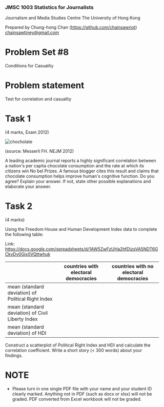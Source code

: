 ### JMSC 1003 Statistics for Journalists
Journalism and Media Studies Centre
The University of Hong Kong

Prepared by Chung-hong Chan (https://github.com/chainsawriot)  chainsawtiney@gmail.com

# Problem Set #8

Conditions for Casuality

# Problem statement

Test for correlation and casuality

# Task 1

(4 marks, Exam 2012)

![chocholate](https://blogs.scientificamerican.com/the-curious-wavefunction/files/2012/11/Screen-Shot-2012-11-20-at-4.46.58-PM1.png)

(source: Messerli FH. NEJM 2012)

A leading academic journal reports a highly significant correlation between a
nation's per capita chocolate consumption and the rate at which its citizens win No bel Prizes. A famous blogger cites this result and claims that chocolate consumption helps improve human's cognitive function. Do you agree? Explain your answer. If not, state other possible explanations and elaborate your answer.

# Task 2

(4 marks)

Using the Freedom House and Human Development Index data to complete the following table:

Link: https://docs.google.com/spreadsheets/d/1AW5ZwFzUHa2hfDjzsVA5NDT6GCkyDv0Gjx0VQttwhuk

|        | countries with electoral democracies | countries with no electoral democracies |
| ---- | ------------------------------------- | --------------------------------------- | 
| mean (standard deviation) of Political Right Index |      |    |
| mean (standard deviation) of Civil Liberty Index |      |    |
| mean (standard deviation) of HDI |       |     |

Construct a scatterplot of Political Right Index and HDI and calculate the correlation coefficient. Write a short story (< 300 words) about your findings.

# NOTE

* Please turn in one single PDF file with your name and your student ID clearly marked. Anything not in PDF (such as docx or xlsx) will not be graded. PDF converted from Excel workbook will not be graded.
